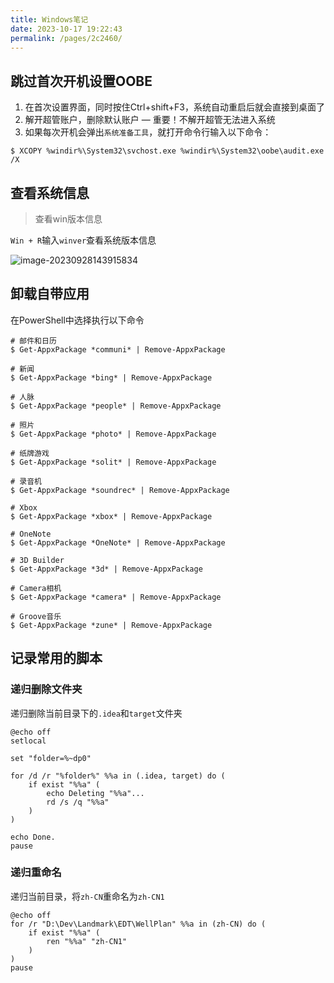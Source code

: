 ```yaml
---
title: Windows笔记
date: 2023-10-17 19:22:43
permalink: /pages/2c2460/
---
```


## 跳过首次开机设置OOBE

1. 在首次设置界面，同时按住Ctrl+shift+F3，系统自动重启后就会直接到桌面了
2. 解开超管账户，删除默认账户 — 重要！不解开超管无法进入系统
3. 如果每次开机会弹出`系统准备工具`，就打开命令行输入以下命令：

```shell
$ XCOPY %windir%\System32\svchost.exe %windir%\System32\oobe\audit.exe /X
```



## 查看系统信息

> 查看win版本信息

`Win + R`输入`winver`查看系统版本信息

![image-20230928143915834](https://img.hanzhe.site/i/2023/12/27/image-20230928143915834.png)



## 卸载自带应用

在PowerShell中选择执行以下命令

```shell
# 邮件和日历
$ Get-AppxPackage *communi* | Remove-AppxPackage

# 新闻
$ Get-AppxPackage *bing* | Remove-AppxPackage

# 人脉
$ Get-AppxPackage *people* | Remove-AppxPackage

# 照片
$ Get-AppxPackage *photo* | Remove-AppxPackage

# 纸牌游戏
$ Get-AppxPackage *solit* | Remove-AppxPackage

# 录音机
$ Get-AppxPackage *soundrec* | Remove-AppxPackage

# Xbox
$ Get-AppxPackage *xbox* | Remove-AppxPackage

# OneNote
$ Get-AppxPackage *OneNote* | Remove-AppxPackage

# 3D Builder
$ Get-AppxPackage *3d* | Remove-AppxPackage

# Camera相机
$ Get-AppxPackage *camera* | Remove-AppxPackage

# Groove音乐
$ Get-AppxPackage *zune* | Remove-AppxPackage
```



## 记录常用的脚本

### 递归删除文件夹

递归删除当前目录下的`.idea`和`target`文件夹

```shell
@echo off
setlocal

set "folder=%~dp0"

for /d /r "%folder%" %%a in (.idea, target) do (
    if exist "%%a" (
        echo Deleting "%%a"...
        rd /s /q "%%a"
    )
)

echo Done.
pause
```



### 递归重命名

递归当前目录，将`zh-CN`重命名为`zh-CN1`

```shell
@echo off
for /r "D:\Dev\Landmark\EDT\WellPlan" %%a in (zh-CN) do (
    if exist "%%a" (
        ren "%%a" "zh-CN1"
    )
)
pause
```

